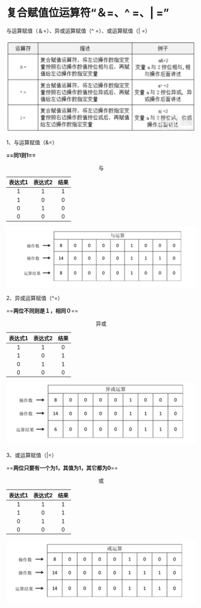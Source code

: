 # 复合赋值位运算符“＆=、^ =、| =”

与运算赋值（＆=）、异或运算赋值（^ =）、或运算赋值（| =）

![运 算 符  复 合 赋 值 运 算 苻 ， 将 左 边 操 作 指 定 变  量 照 右 边 作 值 技 位 相 与 后 ， 再 赋  值 给 左 边 操 作 指 定 变 量  复 合 赋 值 诓 算 符 ， 将 左 边 操 作 指 宝 变  量 照 右 边 操 作 值 按 位 异 或 后 ， 再 赋  值 给 左 边 操 作 指 定 变 量  复 合 值 运 算 符 ， 将 左 边 操 作 指 定 变  过 揎 照 右 边 操 作 值 抟 位 或 后 ， 再 賦 值  给 左 边 作 指 定 雯 量  例 子  变 笙 a 与 2 位 相 与 ， 相  与 操 作 后 面 讲 述  变 量 气 与 2 按 位 异 或 ， 异  或 操 作 后 面 讲 述  变 量 与 2 按 忙 人 位 或  操 作 后 ](%E5%A4%8D%E5%90%88%E8%B5%8B%E5%80%BC%E4%BD%8D%E8%BF%90%E7%AE%97%E7%AC%A6%E2%80%9C%EF%BC%86=%E3%80%81%5E%20=%E3%80%81%20=%E2%80%9D.assets/clip_image001.png)

1、与运算赋值（&=）

**==同1则1==**

<div align = center>与</div>

| 表达式1 | 表达式2 | 结果 |
| :-----: | :-----: | :--: |
|    1    |    1    |  1   |
|    1    |    0    |  0   |
|    0    |    1    |  0   |
|    0    |    0    |  0   |

<img src="%E5%A4%8D%E5%90%88%E8%B5%8B%E5%80%BC%E4%BD%8D%E8%BF%90%E7%AE%97%E7%AC%A6%E2%80%9C%EF%BC%86=%E3%80%81%5E%20=%E3%80%81%20=%E2%80%9D.assets/clip_image001-1601183905534.png" alt="在这里插入图片描述" style="zoom:150%;" />

2、异或运算赋值（^=）

==**两位不同则是１，相同０**==

<div align = center>异或</div>

| 表达式1 | 表达式2 | 结果 |
| :-----: | :-----: | :--: |
|    1    |    1    |  0   |
|    1    |    0    |  1   |
|    0    |    1    |  1   |
|    0    |    0    |  0   |

<img src="%E5%A4%8D%E5%90%88%E8%B5%8B%E5%80%BC%E4%BD%8D%E8%BF%90%E7%AE%97%E7%AC%A6%E2%80%9C%EF%BC%86=%E3%80%81%5E%20=%E3%80%81%20=%E2%80%9D.assets/clip_image001-1601183989582.png" alt="在这里插入图片描述" style="zoom:150%;" />

3、或运算赋值（|=）

==**两位只要有一个为1，其值为1，其它都为0**==

<div align = center>或</div>

| 表达式1 | 表达式2 | 结果 |
| :-----: | :-----: | :--: |
|    1    |    1    |  1   |
|    1    |    0    |  1   |
|    0    |    1    |  1   |
|    0    |    0    |  0   |

<img src="%E5%A4%8D%E5%90%88%E8%B5%8B%E5%80%BC%E4%BD%8D%E8%BF%90%E7%AE%97%E7%AC%A6%E2%80%9C%EF%BC%86=%E3%80%81%5E%20=%E3%80%81%20=%E2%80%9D.assets/clip_image001-1601184073791.png" alt="在这里插入图片描述" style="zoom:150%;" />